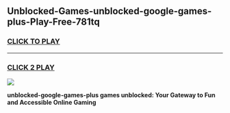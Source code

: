 
## Unblocked-Games-unblocked-google-games-plus-Play-Free-781tq
<h3>
<a href="https://premium76.site?title=unblocked-google-games-plus&ref=23A">CLICK TO PLAY</a></h3>
<hr>

<h3>
<a href="https://premium76.site?title=unblocked-google-games-plus&ref=23A">CLICK 2 PLAY</a>
  
</h3>

<a href="https://premium76.site?title=unblocked-google-games-plus&ref=23A"><img src="https://clearcache.store/games.png"></a>


**unblocked-google-games-plus games unblocked: Your Gateway to Fun and Accessible Online Gaming**
